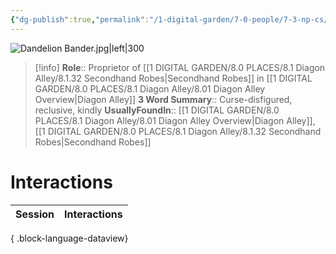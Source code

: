 ```yaml
---
{"dg-publish":true,"permalink":"/1-digital-garden/7-0-people/7-3-np-cs/dandelion-bander/","tags":["#person","diagon-alley","diagon-alley-resident","shopkeeper","slytherin"]}
---
```


![Dandelion Bander.jpg|left|300](/img/user/1%20DIGITAL%20GARDEN/7.0%20PEOPLE/7.3%20NPCs/Headshots/Dandelion%20Bander.jpg)
>[!info] 
>**Role**:: Proprietor of [[1 DIGITAL GARDEN/8.0 PLACES/8.1 Diagon Alley/8.1.32 Secondhand Robes\|Secondhand Robes]] in [[1 DIGITAL GARDEN/8.0 PLACES/8.1 Diagon Alley/8.01 Diagon Alley Overview\|Diagon Alley]]
>**3 Word Summary**:: Curse-disfigured, reclusive, kindly
>**UsuallyFoundIn**:: [[1 DIGITAL GARDEN/8.0 PLACES/8.1 Diagon Alley/8.01 Diagon Alley Overview\|Diagon Alley]], [[1 DIGITAL GARDEN/8.0 PLACES/8.1 Diagon Alley/8.1.32 Secondhand Robes\|Secondhand Robes]]

# Interactions

| Session | Interactions |
| ------- | ------------ |

{ .block-language-dataview}
